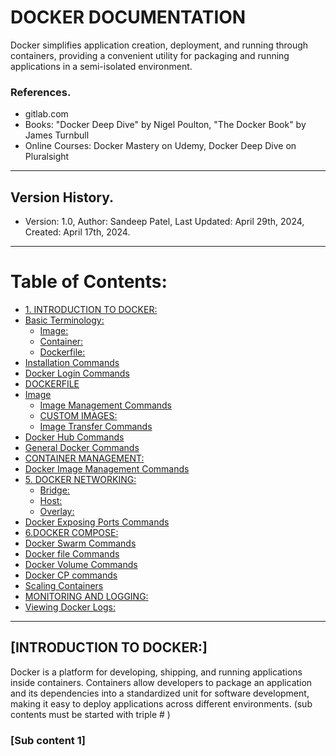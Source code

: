# DOCKER DOCUMENTATION
Docker simplifies application creation, deployment, and running through containers, providing a convenient utility for packaging and running applications in a semi-isolated environment.


### References.
- gitlab.com
- Books: "Docker Deep Dive" by Nigel Poulton, "The Docker Book" by James Turnbull
- Online Courses: Docker Mastery on Udemy, Docker Deep Dive on Pluralsight


----

## Version History.

- Version: 1.0, Author: Sandeep Patel, Last Updated: April 29th, 2024, Created: April 17th, 2024.

-------


# Table of Contents:
- [1. INTRODUCTION TO DOCKER:](#INTRODUCTION-TO-DOCKER:)
- [Basic Terminology:]()
  - [Image:](#sub-content-1)
  - [Container:](#steps-during-requirements)
  - [Dockerfile:](#steps-during-design--prototyping)
- [Installation Commands]()
- [Docker Login Commands]()
- [DOCKERFILE]()
- [Image]()
  - [Image Management Commands]()
  - [CUSTOM IMAGES:]()
  - [Image Transfer Commands]()
- [Docker Hub Commands]()
- [General Docker Commands]()
- [CONTAINER MANAGEMENT:]()
- [Docker Image Management Commands]()
- [5. DOCKER NETWORKING:]()
  - [Bridge:]()
  - [Host:]()
  - [Overlay:]()
- [Docker Exposing Ports Commands]()
- [6.DOCKER COMPOSE:]()
- [Docker Swarm Commands]()
- [Docker file Commands]()
- [Docker Volume Commands]()
- [Docker CP commands]()
- [Scaling Containers]()
- [MONITORING AND LOGGING:]()
- [Viewing Docker Logs:]()


----


## [INTRODUCTION TO DOCKER:]
Docker is a platform for developing, shipping, and running applications inside containers. Containers allow developers to package an application and its dependencies into a standardized unit for software development, making it easy to deploy applications across different environments.
(sub contents must be started with triple # )

### [Sub content 1]


